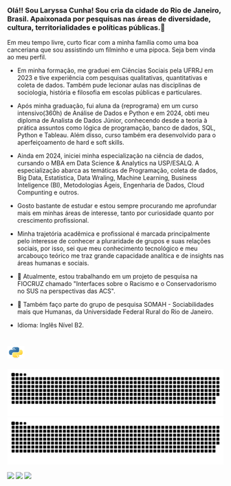 ### Olá!! Sou Laryssa Cunha! Sou cria da cidade do Rio de Janeiro, Brasil. Apaixonada por pesquisas nas áreas de diversidade, cultura, territorialidades e políticas públicas.👋
Em meu tempo livre, curto ficar com a minha família como uma boa canceriana que sou assistindo um filminho e uma pipoca. Seja bem vinda ao meu perfil.

- Em minha formação, me graduei em Ciências Sociais pela UFRRJ em 2023 e tive experiência com pesquisas qualitativas, quantitativas e coleta de dados. Também pude lecionar aulas nas disciplinas de sociologia, história e filosofia em escolas públicas e particulares.
- Após minha graduação, fui aluna da {reprograma} em um curso intensivo(360h) de Análise de Dados e Python e em 2024, obti meu diploma de Analista de Dados Júnior, conhecendo desde a teoria à prática assuntos como lógica de programação, banco de dados, SQL, Python e Tableau. Além disso, curso também era desenvolvido para o aperfeiçoamento de hard e soft skills.
- Ainda em 2024, iniciei minha especialização na ciência de dados, cursando o MBA em Data Science & Analytics na USP/ESALQ. A especialização abarca as temáticas de Programação, coleta de dados, Big Data, Estatística, Data Wraling, Machine Learning, Business Inteligence (BI), Metodologias Ágeis, Engenharia de Dados, Cloud Compunting e outros.
- Gosto bastante de estudar e estou sempre procurando me aprofundar mais em minhas áreas de interesse, tanto por curiosidade quanto por crescimento profissional.
- Minha trajetória acadêmica e profissional é marcada principalmente pelo interesse de conhecer a pluraridade de grupos e suas relações sociais, por isso, sei que meu conhecimento tecnológico e meu arcabouço teórico me traz grande capacidade analítica e de insights nas áreas humanas e sociais.
  
- 🔭 Atualmente, estou trabalhando em um projeto de pesquisa na FIOCRUZ chamado "Interfaces sobre o Racismo e o Conservadorismo no SUS na perspectivas das ACS".
- 🌱 Também faço parte do grupo de pesquisa SOMAH - Sociabilidades mais que Humanas, da Universidade Federal Rural do Rio de Janeiro.

- Idioma: Inglês Nível B2.

###

<div style="display: inline_block"><br>
  <img align="center" alt="Rafa-Python" height="30" width="40" src="https://raw.githubusercontent.com/devicons/devicon/master/icons/python/python-original.svg">
</div>

###

![github contribution grid snake animation](https://raw.githubusercontent.com/platane/platane/output/github-contribution-grid-snake-dark.svg#gh-dark-mode-only)![github contribution grid snake animation](https://raw.githubusercontent.com/platane/platane/output/github-contribution-grid-snake.svg#gh-light-mode-only)
   
<div> 
  <a href="https://instagram.com/lary.dscunha" target="_blank"><img src="https://img.shields.io/badge/-Instagram-%23E4405F?style=for-the-badge&logo=instagram&logoColor=white" target="_blank"></a>
  <a href = "mailto:laryssa.dasilvacunha@gmail.com"><img src="https://img.shields.io/badge/-Gmail-%23333?style=for-the-badge&logo=gmail&logoColor=red" target="_blank"></a>
  <a href="[https://www.linkedin.com/in/laryssa-cunha-56a301271/" target="_blank"><img src="https://img.shields.io/badge/-LinkedIn-%230077B5?style=for-the-badge&logo=linkedin&logoColor=white" target="_blank"></a> 
  
</div>
